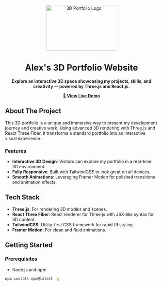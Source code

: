 <div align="center">
    <a href="https://github.com/alex143061/alex-portfolio">
        <img src="src/assets/logo3.png" alt="3D Portfolio Logo" width="235" height="150">
    </a>
</div>

<h1 align="center">Alex's 3D Portfolio Website</h1>

<p align="center">
    <b>Explore an interactive 3D space showcasing my projects, skills, and creativity — powered by Three.js and React.js.</b>
</p>

<p align="center">
    <a href="https://alex-dev-portfolio.vercel.app/"><strong>🚀 View Live Demo</strong></a>
</p>

## About The Project

This 3D portfolio is a unique and immersive way to present my development journey and creative work. Using advanced 3D rendering with Three.js and React Three Fiber, it transforms a standard portfolio into an interactive visual experience.

### Features

- **Interactive 3D Design**: Visitors can explore my portfolio in a real-time 3D environment.
- **Fully Responsive**: Built with TailwindCSS to look great on all devices.
- **Smooth Animations**: Leveraging Framer Motion for polished transitions and animation effects.

## Tech Stack

- **Three.js**: For rendering 3D models and scenes.
- **React Three Fiber**: React renderer for Three.js with JSX-like syntax for 3D content.
- **TailwindCSS**: Utility-first CSS framework for rapid UI styling.
- **Framer Motion**: For clean and fluid animations.

## Getting Started

### Prerequisites

- Node.js and npm
```sh
npm install npm@latest -g

